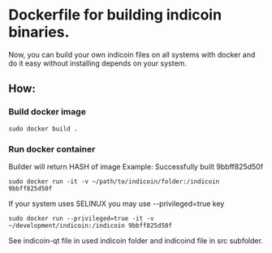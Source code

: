 # Dockerfile for building indicoin binaries.

Now, you can build your own indicoin files on all systems with docker and do it easy without installing depends on your system.

## How:

### Build docker image

```
sudo docker build .
```

### Run docker container

Builder will return HASH of image
Example:
Successfully built 9bbff825d50f

```
sudo docker run -it -v ~/path/to/indicoin/folder:/indicoin 9bbff825d50f
```

If your system uses SELINUX you may use --privileged=true key

```
sudo docker run --privileged=true -it -v ~/development/indicoin:/indicoin 9bbff825d50f
```

See indicoin-qt file in used indicoin folder and indicoind file in src subfolder.